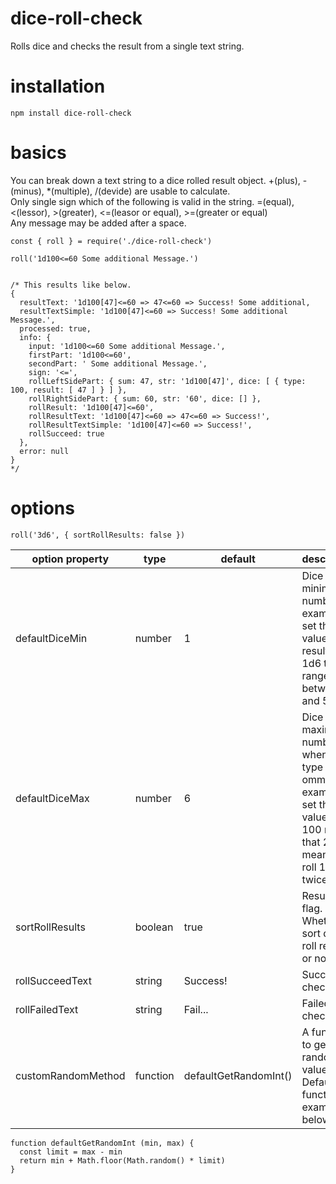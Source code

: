 # dice-roll-check
Rolls dice and checks the result from a single text string.

# installation
`npm install dice-roll-check`

# basics
You can break down a text string to a dice rolled result object. +(plus), -(minus), *(multiple), /(devide) are usable to calculate.  
Only single sign which of the following is valid in the string. =(equal), <(lessor), >(greater), <=(leasor or equal), >=(greater or equal)  
Any message may be added after a space.  
```javascript:rolling 1d100 dice and checks if the result is lessor than 60
const { roll } = require('./dice-roll-check')

roll('1d100<=60 Some additional Message.')


/* This results like below.
{
  resultText: '1d100[47]<=60 => 47<=60 => Success! Some additional,
  resultTextSimple: '1d100[47]<=60 => Success! Some additional Message.',
  processed: true,
  info: {
    input: '1d100<=60 Some additional Message.',
    firstPart: '1d100<=60',
    secondPart: ' Some additional Message.',
    sign: '<=',
    rollLeftSidePart: { sum: 47, str: '1d100[47]', dice: [ { type: 100, result: [ 47 ] } ] },
    rollRightSidePart: { sum: 60, str: '60', dice: [] },
    rollResult: '1d100[47]<=60',
    rollResultText: '1d100[47]<=60 => 47<=60 => Success!',
    rollResultTextSimple: '1d100[47]<=60 => Success!',
    rollSucceed: true
  },
  error: null
} 
*/
```

# options
```javascript:option example
roll('3d6', { sortRollResults: false })
```

| option property | type | default | description |
----|----|----|---- 
| defaultDiceMin | number | 1 | Dice minimum number.  example: set this value to 0 results that 1d6 takes range between 0 and 5. |
| defaultDiceMax | number | 6 | Dice maximum number when dice type is ommited.  example: set this value to 100 results that 2d means to roll 1d100 twice. |
| sortRollResults | boolean | true | Result sort flag. Whether to sort dice roll results or not. |
| rollSucceedText | string | Success! | Succeed to check text. |
| rollFailedText | string | Fail... | Failed to check text. |
| customRandomMethod | function | defaultGetRandomInt() | A function to get the random value. Default function example is below. |
```javascript:default getting random value function
function defaultGetRandomInt (min, max) {
  const limit = max - min
  return min + Math.floor(Math.random() * limit)
}
```
